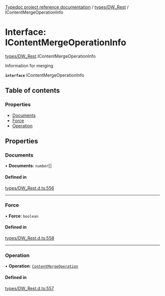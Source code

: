[Typedoc project reference documentation](../README.md) / [types/DW_Rest](../modules/types_dw_rest.md) / IContentMergeOperationInfo

# Interface: IContentMergeOperationInfo

[types/DW_Rest](../modules/types_dw_rest.md).IContentMergeOperationInfo

Information for merging

**`interface`** IContentMergeOperationInfo

## Table of contents

### Properties

- [Documents](types_dw_rest.icontentmergeoperationinfo.md#documents)
- [Force](types_dw_rest.icontentmergeoperationinfo.md#force)
- [Operation](types_dw_rest.icontentmergeoperationinfo.md#operation)

## Properties

### Documents

• **Documents**: `number`[]

#### Defined in

[types/DW_Rest.d.ts:556](https://github.com/DocuWare/REST-Sample-TS/blob/beb3ada/src/types/DW_Rest.d.ts#L556)

___

### Force

• **Force**: `boolean`

#### Defined in

[types/DW_Rest.d.ts:558](https://github.com/DocuWare/REST-Sample-TS/blob/beb3ada/src/types/DW_Rest.d.ts#L558)

___

### Operation

• **Operation**: [`ContentMergeOperation`](../enums/types_dw_rest.contentmergeoperation.md)

#### Defined in

[types/DW_Rest.d.ts:557](https://github.com/DocuWare/REST-Sample-TS/blob/beb3ada/src/types/DW_Rest.d.ts#L557)
